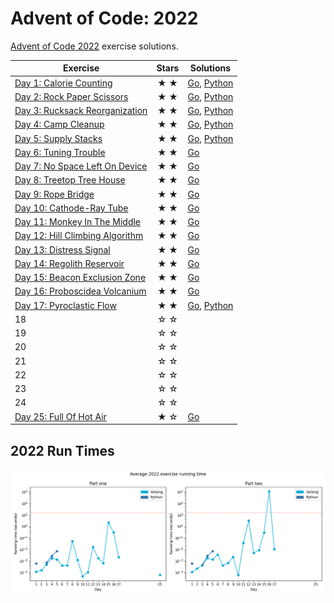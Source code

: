 # Advent of Code: 2022

[Advent of Code 2022](https://adventofcode.com/2022) exercise solutions.

<!-- ★ ☆ -->

| Exercise                                                              | Stars | Solutions                                                                  |
|-----------------------------------------------------------------------|:-----:|----------------------------------------------------------------------------|
| [Day 1: Calorie Counting](01-calorieCounting/README.md)               |  ★ ★  | [Go](01-calorieCounting/go), [Python](01-calorieCounting/py)               |
| [Day 2: Rock Paper Scissors](02-rockPaperScissors/README.md)          |  ★ ★  | [Go](02-rockPaperScissors/go), [Python](02-rockPaperScissors/py)           |
| [Day 3: Rucksack Reorganization](03-rucksackReorganization/README.md) |  ★ ★  | [Go](03-rucksackReorganization/go), [Python](03-rucksackReorganization/py) |
| [Day 4: Camp Cleanup](04-campCleanup/README.md)                       |  ★ ★  | [Go](04-campCleanup/go), [Python](04-campCleanup/py)                       |
| [Day 5: Supply Stacks](05-supplyStacks/README.md)                     |  ★ ★  | [Go](05-supplyStacks/go), [Python](05-supplyStacks/py)                     |
| [Day 6: Tuning Trouble](06-tuningTrouble/README.md)                   |  ★ ★  | [Go](06-tuningTrouble/go)                                                  |
| [Day 7: No Space Left On Device](07-noSpaceLeftOnDevice/README.md)    |  ★ ★  | [Go](07-noSpaceLeftOnDevice/go)                                            |
| [Day 8: Treetop Tree House](08-treetopTreeHouse/README.md)            |  ★ ★  | [Go](08-treetopTreeHouse/go)                                               |
| [Day 9: Rope Bridge](09-ropeBridge/README.md)                         |  ★ ★  | [Go](09-ropeBridge/go)                                                     |
| [Day 10: Cathode-Ray Tube](10-cathodeRayTube/README.md)               |  ★ ★  | [Go](10-cathodeRayTube/go)                                                 |
| [Day 11: Monkey In The Middle](11-monkeyInTheMiddle/README.md)        |  ★ ★  | [Go](11-monkeyInTheMiddle/go)                                              |
| [Day 12: Hill Climbing Algorithm](12-hillClimbingAlgorithm/README.md) |  ★ ★  | [Go](12-hillClimbingAlgorithm/go)                                          |
| [Day 13: Distress Signal](13-distressSignal/README.md)                |  ★ ★  | [Go](13-distressSignal/go)                                                 |
| [Day 14: Regolith Reservoir](14-regolithReservoir/README.md)          |  ★ ★  | [Go](14-regolithReservoir/go)                                              |
| [Day 15: Beacon Exclusion Zone](15-beaconExclusionZone/README.md)     |  ★ ★  | [Go](15-beaconExclusionZone/go)                                            |
| [Day 16: Proboscidea Volcanium](16-proboscideaVolcanium/go)           |  ★ ★  | [Go](16-proboscideaVolcanium/go)                                           |
| [Day 17: Pyroclastic Flow](17-pyroclasticFlow/README.md)              |  ★ ★  | [Go](17-pyroclasticFlow/go), [Python](17-pyroclasticFlow/py)               |
| 18                                                                    |  ☆ ☆  |                                                                            |
| 19                                                                    |  ☆ ☆  |                                                                            |
| 20                                                                    |  ☆ ☆  |                                                                            |
| 21                                                                    |  ☆ ☆  |                                                                            |
| 22                                                                    |  ☆ ☆  |                                                                            |
| 23                                                                    |  ☆ ☆  |                                                                            |
| 24                                                                    |  ☆ ☆  |                                                                            |
| [Day 25: Full Of Hot Air](25-fullOfHotAir/README.md)                  |  ★ ☆  | [Go](25-fullOfHotAir/go)                                                   |

## 2022 Run Times

![2022 exercise run-time graphs](run-times.png)
